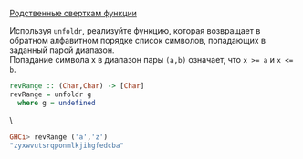 [Родственные сверткам функции](https://stepik.org/lesson/6196/step/10)

Используя `unfoldr`, реализуйте функцию, которая возвращает в обратном алфавитном порядке список символов, попадающих в заданный парой диапазон.  
Попадание символа x в диапазон пары `(a,b)` означает, что `x >= a` и `x <= b`.  
  
```haskell
revRange :: (Char,Char) -> [Char]
revRange = unfoldr g 
  where g = undefined
```  
\
```haskell
GHCi> revRange ('a','z')
"zyxwvutsrqponmlkjihgfedcba"
```  
